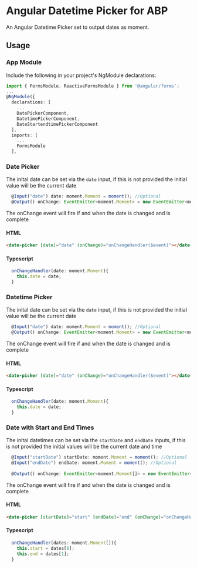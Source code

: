 # Angular Datetime Picker for ABP

An Angular Datetime Picker set to output dates as moment.

## Usage
### App Module

Include the following in your project's NgModule declarations:

```typescript
import { FormsModule, ReactiveFormsModule } from '@angular/forms';
...
@NgModule({
  declarations: [
    ...
    DatePickerComponent,
    DatetimePickerComponent,
    DateStartendtimePickerComponent
  ],
  imports: [
    ...
    FormsModule
  ],
```

### Date Picker
The inital date can be set via the `date` input, if this is not provided the initial value will be the current date

```typescript
  @Input("date") date: moment.Moment = moment(); //Optional
  @Output() onChange: EventEmitter<moment.Moment> = new EventEmitter<moment.Moment>();
```

The onChange event will fire if and when the date is changed and is complete

#### HTML
```html
<date-picker [date]="date" (onChange)="onChangeHandler($event)"></date-picker>
```

#### Typescript
```typescript
  onChangeHandler(date: moment.Moment){
    this.date = date;
  }
```

### Datetime Picker
The inital date can be set via the `date` input, if this is not provided the initial value will be the current date

```typescript
  @Input("date") date: moment.Moment = moment(); //Optional
  @Output() onChange: EventEmitter<moment.Moment> = new EventEmitter<moment.Moment>();
```

The onChange event will fire if and when the date is changed and is complete

#### HTML
```html
<date-picker [date]="date" (onChange)="onChangeHandler($event)"></date-picker>
```

#### Typescript
```typescript
  onChangeHandler(date: moment.Moment){
    this.date = date;
  }
```

### Date with Start and End Times
The inital datetimes  can be set via the `startDate` and `endDate` inputs, if this is not provided the initial values will be the current date and time

```typescript
  @Input("startDate") startDate: moment.Moment = moment(); //Optional
  @Input("endDate") endDate: moment.Moment = moment(); //Optional
  
  @Output() onChange: EventEmitter<moment.Moment[]> = new EventEmitter<moment.Moment[]>();
```

The onChange event will fire if and when the date is changed and is complete

#### HTML
```html
<date-picker [startDate]="start" [endDate]="end" (onChange)="onChangeHandler($event)"></date-picker>
```

#### Typescript
```typescript
  onChangeHandler(dates: moment.Moment[]){
    this.start = dates[0];
    this.end = dates[1];
  }
```
